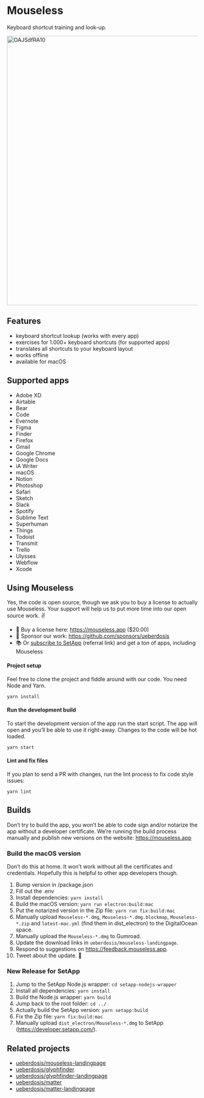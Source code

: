 # Mouseless

Keyboard shortcut training and look-up.

<img width="712" alt="OAJSdfRA10" src="https://user-images.githubusercontent.com/2500670/87651207-08ad2780-c753-11ea-91e7-5f8c32fa1fa1.png">

## Features

* keyboard shortcut lookup (works with every app)
* exercises for 1.000+ keyboard shortcuts (for supported apps)
* translates all shortcuts to your keyboard layout
* works offline
* available for macOS

## Supported apps
* Adobe XD
* Airtable
* Bear
* Code
* Evernote
* Figma
* Finder
* Firefox
* Gmail
* Google Chrome
* Google Docs
* iA Writer
* macOS
* Notion
* Photoshop
* Safari
* Sketch
* Slack
* Spotify
* Sublime Text
* Superhuman
* Things
* Todoist
* Transmit
* Trello
* Ulysses
* Webflow
* Xcode

## Using Mouseless

Yes, the code is open source, though we ask you to buy a license to actually use Mouseless. Your support will help us to put more time into our open source work. ✌️

* 🤑 Buy a license here: https://mouseless.app ($20.00)
* 💝 Sponsor our work: https://github.com/sponsors/ueberdosis
* 📚️ Or [subscribe to SetApp](https://go.setapp.com/stp268?refAppID=379&utm_medium=available_on_setapp_button&utm_source=388&utm_campaign=https://github.com/ueberdosis/mouseless) (referral link) and get a ton of apps, including Mouseless

#### Project setup

Feel free to clone the project and fiddle around with our code. You need Node and Yarn.

```
yarn install
```

#### Run the development build

To start the development version of the app run the start script. The app will open and you’ll be able to use it right-away. Changes to the code will be hot loaded.

```
yarn start
```

#### Lint and fix files

If you plan to send a PR with changes, run the lint process to fix code style issues:

```
yarn lint
```

## Builds

Don’t try to build the app, you won’t be able to code sign and/or notarize the app without a developer certificate. We’re running the build process manually and publish new versions on the website: https://mouseless.app

### Build the macOS version

Don’t do this at home. It won’t work without all the certificates and credentials. Hopefully this is helpful to other app developers though.

1. Bump version in /package.json
2. Fill out the .env
3. Install dependencies: `yarn install`
4. Build the macOS version: `yarn run electron:build:mac`
5. Put the notarized version in the Zip file: `yarn run fix:build:mac`
6. Manually upload `Mouseless-*.dmg`, `Mouseless-*.dmg.blockmap`, `Mouseless-*.zip` and `latest-mac.yml` (find them in dist_electron) to the DigitalOcean space.
7. Manually upload the `Mouseless-*.dmg` to Gumroad.
8. Update the download links in `ueberdosis/mouseless-landingpage`.
9. Respond to suggestions on https://feedback.mouseless.app.
10. Tweet about the update. 🐤

### New Release for SetApp

1. Jump to the SetApp Node.js wrapper: `cd setapp-nodejs-wrapper`
2. Install all dependencies: `yarn install`
3. Build the Node.js wrapper: `yarn build`
4. Jump back to the root folder: `cd ../`
5. Actually build the SetApp version: `yarn setapp:build`
6. Fix the Zip file: `yarn fix:build:mac`
7. Manually upload `dist_electron/Mouseless-*.dmg` to SetApp (https://developer.setapp.com/).

## Related projects

* [ueberdosis/mouseless-landingpage](https://github.com/ueberdosis/mouseless-landingpage)
* [ueberdosis/glyphfinder](https://github.com/ueberdosis/mouseless)
* [ueberdosis/glyphfinder-landingpage](https://github.com/ueberdosis/glyphfinder-landingpage)
* [ueberdosis/matter](https://github.com/ueberdosis/matter)
* [ueberdosis/matter-landingpage](https://github.com/ueberdosis/matter-landingpage)
